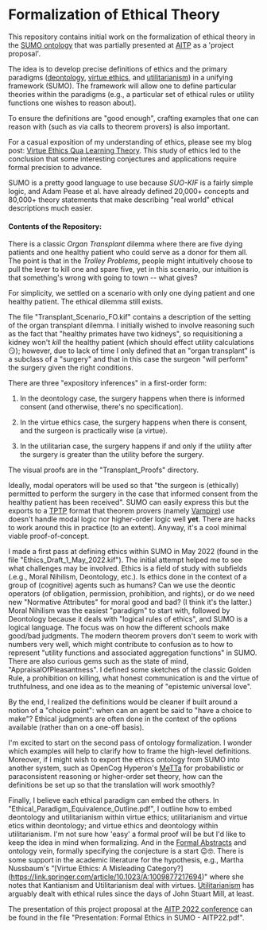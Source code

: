 # Formalization of Ethical Theory

This repository contains initial work on the formalization of ethical theory in the [SUMO ontology](https://github.com/ontologyportal/sumo) that was partially presented at [AITP](http://aitp-conference.org/2022/) as a 'project proposal'.

The idea is to develop precise definitions of ethics and the primary paradigms ([deontology](https://plato.stanford.edu/entries/ethics-deontological/), [virtue ethics](https://plato.stanford.edu/entries/ethics-virtue/), and [utilitarianism](https://plato.stanford.edu/entries/consequentialism/)) in a unifying framework (SUMO).  The framework will allow one to define particular theories within the paradigms (e.g., a particular set of ethical rules or utility functions one wishes to reason about).

To ensure the definitions are "good enough", crafting examples that one can reason with (such as via calls to theorem provers) is also important.

For a casual exposition of my understanding of ethics, please see my blog post: [Virtue Ethics Qua Learning Theory](https://gardenofminds.art/blog/virtue-ethics/).  This study of ethics led to the conclusion that some interesting conjectures and applications require formal precision to advance.

SUMO is a pretty good language to use because _SUO-KIF_ is a fairly simple logic, and Adam Pease et al. have already defined 20,000+ concepts and 80,000+ theory statements that make describing "real world" ethical descriptions much easier.

#### Contents of the Repository:

There is a classic _Organ Transplant_ dilemma where there are five dying patients and one healthy patient who could serve as a donor for them all.  The point is that in the _Trolley Problems_, people might intuitively choose to pull the lever to kill one and spare five, yet in this scenario, our intuition is that something's wrong with going to town -- what gives?

For simplicity, we settled on a scenario with only one dying patient and one healthy patient.  The ethical dilemma still exists.

The file "Transplant_Scenario_FO.kif" contains a description of the setting of the organ transplant dilemma.  I initially wished to involve reasoning such as the fact that "healthy primates have two kidneys", so requisitioning a kidney won't _kill_ the healthy patient (which should effect utility calculations 😏); however, due to lack of time I only defined that an "organ transplant" is a subclass of a "surgery" and that in this case the surgeon "will perform" the surgery given the right conditions. 

There are three "expository inferences" in a first-order form:

1) In the deontology case, the surgery happens when there is informed consent (and otherwise, there's no specification).

2) In the virtue ethics case, the surgery happens when there is consent, and the surgeon is practically wise (a virtue).

3) In the utilitarian case, the surgery happens if and only if the utility after the surgery is greater than the utility before the surgery.

The visual proofs are in the "Transplant_Proofs" directory.

Ideally, modal operators will be used so that "the surgeon is (ethically) permitted to perform the surgery in the case that informed consent from the healthy patient has been received".  SUMO can easily express this but the exports to a [TPTP](https://www.tptp.org/) format that theorem provers (namely [Vampire](https://vprover.github.io/)) use doesn't handle modal logic nor higher-order logic well __yet__.  There are hacks to work around this in practice (to an extent).  Anyway, it's a cool minimal viable proof-of-concept.

I made a first pass at defining ethics within SUMO in May 2022 (found in the file "Ethics_Draft_1_May_2022.kif").  The initial attempt helped me to see what challenges may be involved.  Ethics is a field of study with subfields (.e.g., Moral Nihilism, Deontology, etc.).  Is ethics done in the context of a group of (cognitive) agents such as humans?  Can we use the deontic operators (of obligation, permission, prohibition, and rights), or do we need new "Normative Attributes" for moral good and bad?  (I think it's the latter.)  Moral Nihilism was the easiest "paradigm" to start with, followed by Deontology because it deals with "logical rules of ethics", and SUMO is a logical language.  The focus was on how the different schools make good/bad judgments.  The modern theorem provers don't seem to work with numbers very well, which might contribute to confusion as to how to represent "utility functions and associated aggregation functions" in SUMO.  There are also curious gems such as the  state of mind, "AppraisalOfPleasantness".  I defined some sketches of the classic Golden Rule, a prohibition on killing, what honest communication is and the virtue of truthfulness, and one idea as to the meaning of "epistemic universal love".

By the end, I realized the definitions would be cleaner if built around a notion of a "choice point": when can an agent be said to "have a choice to make"?  Ethical judgments are often done in the context of the options available (rather than on a one-off basis).

I'm excited to start on the second pass of ontology formalization.  I wonder which examples will help to clarify how to frame the high-level definitions.  Moreover, if I might wish to export the ethics ontology from SUMO into another system, such as OpenCog Hyperon's [MeTTa](https://arxiv.org/abs/2203.15970) for probabilistic or paraconsistent reasoning or higher-order set theory, how can the definitions be set up so that the translation will work smoothly?

Finally, I believe each ethical paradigm can embed the others.  In "Ethical_Paradigm_Equivalence_Outline.pdf", I outline how to embed deontology and utilitarianism within virtue ethics; utilitarianism and virtue etics within deontology; and virtue ethics and deontology within utilitarianism.  I'm not sure how 'easy' a formal proof will be but I'd like to keep the idea in mind when formalizing.  And in the [Formal Abstracts](https://formalabstracts.github.io/) and ontology vein, formally specifying the conjecture is a start 😉🤓.  There is some support in the academic literature for the hypothesis, e.g., Martha Nussbaum's "[Virtue Ethics: A Misleading Category?]
 (https://link.springer.com/article/10.1023/A:1009877217694)" where she notes that Kantianism and Utilitarianism deal with virtues.  [Utilitarianism](https://iep.utm.edu/util-a-r/) has arguably dealt with ethical rules since the days of John Stuart Mill, at least.

The presentation of this project proposal at the [AITP 2022 conference](http://aitp-conference.org/2022/http://aitp-conference.org/2022/) can be found in the file "Presentation: Formal Ethics in SUMO - AITP22.pdf". 


